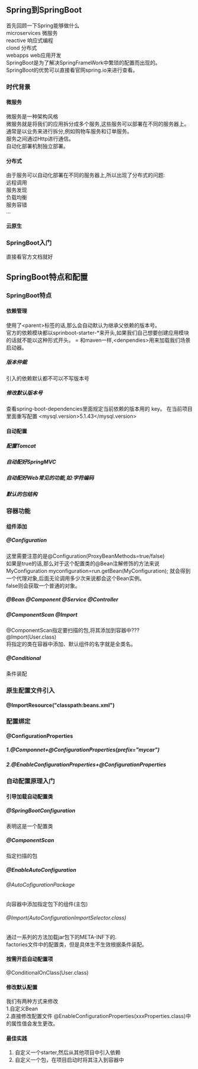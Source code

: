 ## Spring到SpringBoot
首先回顾一下Spring能够做什么  
microservices 微服务  
reactive 响应式编程  
clond 分布式  
webapps web应用开发   
SpringBoot是为了解决SpringFrameWork中繁琐的配置而出现的。   
SpringBoot的优势可以直接看官网spring.io来进行查看。  
### 时代背景  
#### 微服务 
微服务是一种架构风格   
微服务就是将我们的应用拆分成多个服务,这些服务可以部署在不同的服务器上。  
通常是以业务来进行拆分,例如购物车服务和订单服务。   
服务之间通过Http进行通信。  
自动化部署机制独立部署。  
#### 分布式
由于服务可以自动化部署在不同的服务器上,所以出现了分布式的问题:  
远程调用   
服务发现  
负载均衡  
服务容错  
...
#### 云原生  
### SpringBoot入门
直接看官方文档就好  
## SpringBoot特点和配置  
### SpringBoot特点  
#### 依赖管理
使用了\<parent>标签的话,那么会自动默认为继承父依赖的版本号。  
官方的依赖模块都以sprinboot-starter-*来开头,如果我们自己想要创建应用模块的话就不能以这种形式开头。  =
和maven一样,\<denpendies>用来加载我们场景启动器。  
##### 版本仲裁  
引入的依赖默认都不可以不写版本号　 
##### 修改默认版本号  
查看spring-boot-dependencies里面规定当前依赖的版本用的 key。
在当前项目里面重写配置
    <properties>
        <mysql.version>5.1.43</mysql.version>
    </properties>  
#### 自动配置  
##### 配置Tomcat  
##### 自动配好SpringMVC   
##### 自动配好Web常见的功能,如:字符编码  
##### 默认的包结构  
### 容器功能  
#### 组件添加   
##### @Configuration  
这里需要注意的是@Configuration(ProxyBeanMethods=true/false)  
如果是true的话,那么对于这个配置类的@Bean注解修饰的方法来说  
MyConfiguration myconfiguration=run.getBean(MyConfiguration);
就会得到一个代理对象,后面无论调用多少次来说都会这个Bean实例。  
false则会获取一个普通的对象。  
##### @Bean @Component @Service @Controller  
##### @ComponentScan @Import  
@ComponentScan指定要扫描的包,将其添加到容器中???  
@Import(User.class)  
将指定的类在容器中添加、默认组件的名字就是全类名。  
##### @Conditional  
条件装配  
### 原生配置文件引入  
#### @ImportResource("classpath:beans.xml")
### 配置绑定
#### @ConfigurationProperties
##### 1.@Componnet+@ConfigurationProperties(prefix="mycar")
##### 2.@EnableConfigurationProperties+@ConfigurationProperties
### 自动配置原理入门
#### 引导加载自动配置类
##### @SpringBootConfiguration
表明这是一个配置类  
##### @ComponentScan
指定扫描的包
##### @EnableAutoConfiguration
###### @AutoCofigurationPackage
向容器中添加指定包下的组件(主包)
###### @Import(AutoConfigurationImportSelector.class)
通过一系列的方法加载jar包下的META-INF下的.    
factories文件中的配置类，但是具体生不生效根据条件装配。
#### 按需开启自动配置项
@ConditionalOnClass(User.class)
#### 修改默认配置
我们有两种方式来修改  
1.自定义Bean  
2.直接修改配置文件  @EnableConfigurationProperties(xxxProperties.class)中的属性值会发生更改。
#### 最佳实践
1. 自定义一个starter,然后从其他项目中引入依赖
2. 自定义一个包，在项目启动时将其注入到容器中